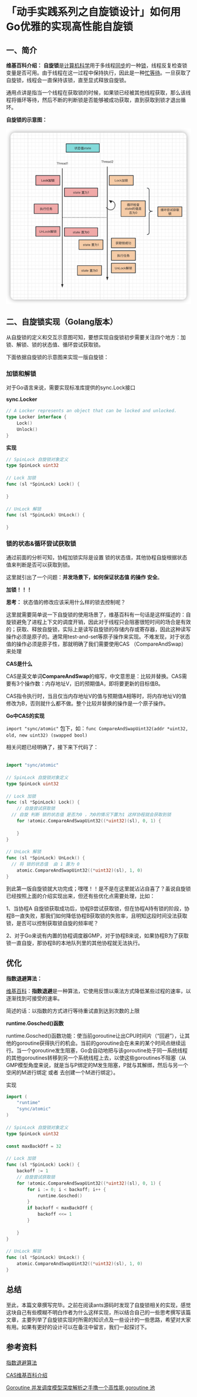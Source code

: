 # 「动手实践系列之自旋锁设计」如何用Go优雅的实现高性能自旋锁

## 一、简介

 **维基百科介绍：** **自旋锁**是[计算机科学](https://zh.wikipedia.org/wiki/计算机科学)用于多线程[同步](https://zh.wikipedia.org/wiki/同步_(计算机科学))的一种[锁](https://zh.wikipedia.org/wiki/互斥锁)，线程反复检查锁变量是否可用。由于线程在这一过程中保持执行，因此是一种[忙等待](https://zh.wikipedia.org/wiki/忙等待)。一旦获取了自旋锁，线程会一直保持该锁，直至显式释放自旋锁。

通用点讲是指当一个线程在获取锁的时候，如果锁已经被其他线程获取，那么该线程将循环等待，然后不断的判断锁是否能够被成功获取，直到获取到锁才退出循环。

**自旋锁的示意图：**

![自旋锁示意图](../basic/image/image-20230307213043482.png)



## 二、自旋锁实现（Golang版本）

从自旋锁的定义和交互示意图可知，要想实现自旋锁初步需要关注四个地方：加锁、解锁、锁的状态值、循环尝试获取锁。

下面依据自旋锁的示意图来实现一版自旋锁：

### 加锁和解锁

对于Go语言来说，需要实现标准库提供的sync.Lock接口

**sync.Locker**

```go
// A Locker represents an object that can be locked and unlocked.
type Locker interface {
	Lock()
	Unlock()
}
```

**实现**

```go
// SpinLock 自旋锁对象定义
type SpinLock uint32

// Lock 加锁
func (sl *SpinLock) Lock() {

}

// UnLock 解锁
func (sl *SpinLock) UnLock() {

}

```

### 锁的状态&循环尝试获取锁

通过前面的分析可知，协程加锁实际是设置 锁的状态值，其他协程自旋根据状态值来判断是否可以获取到锁。

这里就引出了一个问题：**并发场景下，如何保证状态值 的操作 安全**。

**加锁！！！**

**思考：** 状态值的修改应该采用什么样的锁去控制呢？

这里就需要简单说一下自旋锁的使用场景了，维基百科有一句话是这样描述的：自旋锁避免了进程上下文的调度开销，因此对于线程只会阻塞很短时间的场合是有效的；获取、释放自旋锁，实际上是读写自旋锁的存储内存或寄存器，因此这种读写操作必须是原子的。通常用test-and-set等原子操作来实现。不难发现，对于状态值的操作必须是原子性，那就明确了我们需要使用CAS （CompareAndSwap）来处理

**CAS是什么**

CAS是英文单词**CompareAndSwap**的缩写，中文意思是：比较并替换。CAS需要有3个操作数：内存地址V，旧的预期值A，即将要更新的目标值B。

CAS指令执行时，当且仅当内存地址V的值与预期值A相等时，将内存地址V的值修改为B，否则就什么都不做。整个比较并替换的操作是一个原子操作。

**Go中CAS的实现** 

 `import "sync/atomic"` 包下，如：`func CompareAndSwapUint32(addr *uint32, old, new uint32) (swapped bool)`

相关问题已经明确了，接下来下代码了：

```go

import "sync/atomic"

// SpinLock 自旋锁对象定义
type SpinLock uint32

// Lock 加锁
func (sl *SpinLock) Lock() {
	// 自旋尝试获取锁
  // 自旋 判断 锁的状态值 是否为0 ，为0的情况下置为1 这样协程就会获取到锁
	for !atomic.CompareAndSwapUint32((*uint32)(sl), 0, 1) {
	
	}
}

// UnLock 解锁
func (sl *SpinLock) UnLock() {
  // 将 锁的状态值  由 1 置为 0
	atomic.CompareAndSwapUint32((*uint32)(sl), 1, 0)
}

```

到此第一版自旋锁就大功完成；嘿嘿！！是不是在这里就沾沾自喜了？虽说自旋锁已经按照上面的介绍实现出来，但还有些优化点需要处理，比如：

1、当协程A 自旋锁获取成功后，协程B尝试获取锁，但在协程A持有锁的阶段，协程B一直失败，那我们如何降低协程B获取锁的失败率，且明知这段时间没法获取锁，是否可以控制获取锁自旋的频率呢？

2、对于Go来说有内置的协程调度器GMP，对于协程B来说，如果协程B为了获取锁一直自旋，那协程B的本地队列里的其他协程就无法执行。

## 优化

**指数退避算法：**

[维基百科](https://en.wikipedia.org/wiki/Exponential_backoff)：**指数退避**是一种算法，它使用反馈以乘法方式降低某些过程的速率，以逐渐找到可接受的速率。

简述的话：以指数的方式进行等待重试直到达到次数的上限

**runtime.Gosched()函数**

runtime.Gosched()函数功能：使当前goroutine让出CPU时间片（“回避”），让其他的goroutine获得执行的机会。当前的goroutine会在未来的某个时间点继续运行。当一个goroutine发生阻塞，Go会自动地把与该goroutine处于同一系统线程的其他goroutines转移到另一个系统线程上去，以使这些goroutines不阻塞（从GMP模型角度来说，就是当与P绑定的M发生阻塞，P就与其解绑，然后与另一个空闲的M进行绑定 或者 去创建一个M进行绑定）。

实现

```go
import (
	"runtime"
	"sync/atomic"
)

// SpinLock 自旋锁对象定义
type SpinLock uint32

const maxBackOff = 32

// Lock 加锁
func (sl *SpinLock) Lock() {
	backoff := 1
	// 自旋尝试获取锁
	for !atomic.CompareAndSwapUint32((*uint32)(sl), 0, 1) {
		for i := 0; i < backoff; i++ {
			runtime.Gosched()
		}
		if backoff < maxBackOff {
			backoff <<= 1
		}

	}
}

// UnLock 解锁
func (sl *SpinLock) UnLock() {
	atomic.CompareAndSwapUint32((*uint32)(sl), 1, 0)
}
```



## 总结

至此，本篇文章撰写完毕。之前在阅读ants源码时发现了自旋锁相关的实现，感觉这块自己有些模糊不明白作者为什么这样实现，所以结合自己的一些思考撰写该篇文章，主要列举了自旋锁实现时所需的知识点及一些设计的一些思路，希望对大家有用。如果有更好的设计可以在备注中留言，我们一起探讨下。



## 参考资料

[指数退避算法](https://cloud.google.com/memorystore/docs/redis/exponential-backoff?hl=zh-cn)

[CAS维基百科介绍](https://zh.wikipedia.org/wiki/%E6%AF%94%E8%BE%83%E5%B9%B6%E4%BA%A4%E6%8D%A2)

[Goroutine 并发调度模型深度解析之手撸一个高性能 goroutine 池](https://taohuawu.club/high-performance-implementation-of-goroutine-pool)